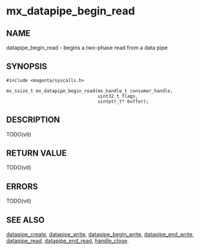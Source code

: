 # mx_datapipe_begin_read

## NAME

datapipe_begin_read - begins a two-phase read from a data pipe

## SYNOPSIS

```
#include <magenta/syscalls.h>

mx_ssize_t mx_datapipe_begin_read(mx_handle_t consumer_handle,
                                  uint32_t flags,
                                  uintptr_t* buffer);
```

## DESCRIPTION

TODO(vtl)

## RETURN VALUE

TODO(vtl)

## ERRORS

TODO(vtl)

## SEE ALSO

[datapipe_create](datapipe_create.md),
[datapipe_write](datapipe_write.md),
[datapipe_begin_write](datapipe_begin_write.md),
[datapipe_end_write](datapipe_end_write.md),
[datapipe_read](datapipe_read.md),
[datapipe_end_read](datapipe_end_read.md),
[handle_close](handle_close.md).

